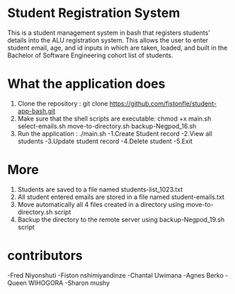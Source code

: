 # Student Registration System

This is a student management system in bash that registers students' details into the ALU registration system. This allows the user to enter student email, age, and id inputs in which are taken, loaded, and built in the Bachelor of Software Engineering cohort list of students.

# What the application does
1. Clone the repository : git clone https://github.com/fistonfle/student-app-bash.git
2. Make sure that the shell scripts are executable:
chmod +x main.sh select-emails.sh move-to-directory.sh backup-Negpod_16.sh
3. Run the application : ./main.sh
    -1.Create Student record
    -2.View all students
    -3.Update student record
    -4.Delete student
    -5.Exit
# More
1. Students are saved to a file named students-list_1023.txt
2. All student entered emails are stored in a file named student-emails.txt
3. Move automatically all 4 files created in a directory using move-to-directory.sh script
4. Backup the directory to the remote server using backup-Negpod_19.sh script
   
# contributors
-Fred Niyonshuti
-Fiston nshimiyandinze
-Chantal Uwimana 
-Agnes Berko
-Queen WIHOGORA
-Sharon mushy

